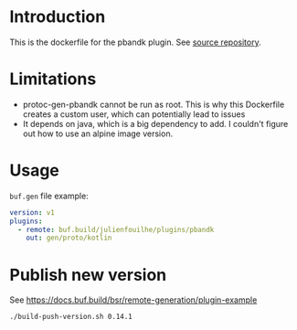 # Introduction

This is the dockerfile for the pbandk plugin. See [source repository](https://github.com/streem/pbandk).

# Limitations

- protoc-gen-pbandk cannot be run as root. This is why this Dockerfile creates a custom user, which can potentially lead to issues
- It depends on java, which is a big dependency to add. I couldn't figure out how to use an alpine image version.

# Usage

`buf.gen` file example:

```yaml
version: v1
plugins:
  - remote: buf.build/julienfouilhe/plugins/pbandk
    out: gen/proto/kotlin
```

# Publish new version

See https://docs.buf.build/bsr/remote-generation/plugin-example

```bash
./build-push-version.sh 0.14.1
```
